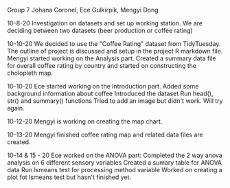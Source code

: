 Group 7
Johana Coronel, Ece Gulkirpik, Mengyi Dong

10-8-20 Investigation on datasets and set up working station.
  We are deciding between two datasets (beer production or coffee rating)

10-10-20 We decided to use the "Coffee Rating" dataset from TidyTuesday.
  The outline of project is discussed and setup in the project R markdown file.
  Mengyi started working on the Analysis part. Created a summary data file for overall coffee rating by country and started on constructing the cholopleth map.

10-10-20 Ece started working on the Introduction part. 
  Added some background information about coffee
  Introduced the dataset
  Run head(), str() and summary() functions
  Tried to add an image but didn't work. Will try again. 
  
10-12-20 Mengyi is working on creating the map chart.

10-13-20 Mengyi finished coffee rating map and related data files are created.

10-14 & 15 - 20 Ece worked on the ANOVA part:
  Completed the 2 way anova analysis on 6 different sensory variables 
  Created a sumary table for ANOVA data
  Run lsmeans test for processing method variable 
  Worked on creating a plot fot lsmeans test but hasn't finished yet.

